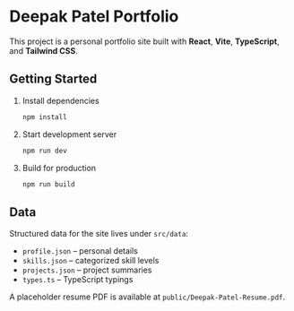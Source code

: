 # Deepak Patel Portfolio

This project is a personal portfolio site built with **React**, **Vite**, **TypeScript**, and **Tailwind CSS**.

## Getting Started

1. Install dependencies

   ```bash
   npm install
   ```

2. Start development server

   ```bash
   npm run dev
   ```

3. Build for production

   ```bash
   npm run build
   ```

## Data

Structured data for the site lives under `src/data`:

- `profile.json` – personal details
- `skills.json` – categorized skill levels
- `projects.json` – project summaries
- `types.ts` – TypeScript typings

A placeholder resume PDF is available at `public/Deepak-Patel-Resume.pdf`.
